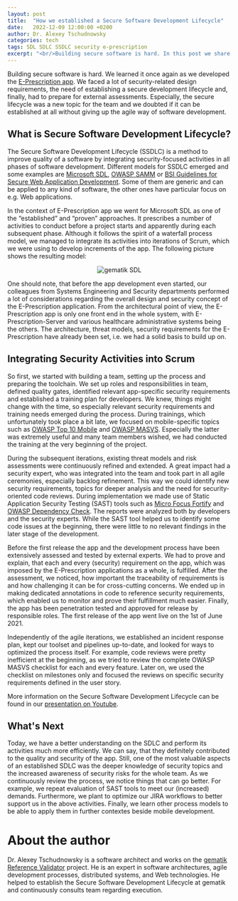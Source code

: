 ```yaml
---
layout: post
title:  "How we established a Secure Software Development Lifecycle"
date:   2022-12-09 12:00:00 +0200
author: Dr. Alexey Tschudnowsky
categories: tech
tags: SDL SDLC SSDLC security e-prescription
excerpt: "<br/>Building secure software is hard. In this post we share our experience with establishing a Secure Software Development Lifecycle during the development of the E-Prescription app.<br/><br/>"
---
```


Building secure software is hard. We learned it once again as we developed the [E-Prescription app](https://www.das-e-rezept-fuer-deutschland.de/app). We faced a lot of security-related design requirements, the need of establishing a secure development lifecycle and, finally, had to prepare for external assessments. Especially, the secure lifecycle was a new topic for the team and we doubted if it can be established at all without giving up the agile way of software development. 

## What is Secure Software Development Lifecycle?

The Secure Software Development Lifecycle (SSDLC) is a method to improve quality of a software by integrating security-focused activities in all phases of software development. Different models for SSDLC emerged and some examples are [Microsoft SDL](https://www.microsoft.com/en-us/securityengineering/sdl), [OWASP SAMM](https://owaspsamm.org/) or [BSI Guidelines for Secure Web Application Development](https://www.bsi.bund.de/SharedDocs/Downloads/DE/BSI/Publikationen/Studien/Webanwendungen/Webanw_Auftragnehmer.pdf?__blob=publicationFile&v=1). Some of them are generic and can be applied to any kind of software, the other ones have particular focus on e.g. Web applications.

In the context of E-Prescription app we went for Microsoft SDL as one of the “established” and “proven” approaches. It prescribes a number of activities to conduct before a project starts and apparently during each subsequent phase. Although it follows the spirit of a waterfall process model, we managed to integrate its activities into iterations of Scrum, which we were using to develop increments of the app. The following picture shows the resulting model:

<p align="center">
<img src="{{ site.baseurl }}/assets/img/221209-gematik-sdl/sdl.png" alt="gematik SDL"/>
</p>
 
One should note, that before the app development even started, our colleagues from Systems Engineering and Security departments performed a lot of considerations regarding the overall design and security concept of the E-Prescription application. From the architectural point of view, the E-Prescription app is only one front end in the whole system, with E-Prescription-Server and various healthcare administrative systems being the others. The architecture, threat models, security requirements for the E-Prescription have already been set, i.e. we had a solid basis to build up on. 

## Integrating Security Activities into Scrum

So first, we started with building a team, setting up the process and preparing the toolchain. We set up roles and responsibilities in team, defined quality gates, identified relevant app-specific security requirements and established a training plan for developers. We knew, things might change with the time, so especially relevant security requirements and training needs emerged during the process. During trainings, which unfortunately took place a bit late, we focused on mobile-specific topics such as [OWASP Top 10 Mobile](https://owasp.org/www-project-mobile-top-10/) and [OWASP MASVS](https://github.com/OWASP/owasp-masvs). Especially the latter was extremely useful and many team members wished, we had conducted the training at the very beginning of the project.

During the subsequent iterations, existing threat models and risk assessments were continuously refined and extended. A great impact had a security expert, who was integrated into the team and took part in all agile ceremonies, especially backlog refinement. This way we could identify new security requirements, topics for deeper analysis and the need for security-oriented code reviews. During implementation we made use of Static Application Security Testing (SAST) tools such as [Micro Focus Fortify](https://www.microfocus.com/en-us/cyberres/application-security/static-code-analyzer) and [OWASP Dependency Check](https://owasp.org/www-project-dependency-check/). The reports were analyzed both by developers and the security experts. While the SAST tool helped us to identify some code issues at the beginning, there were little to no relevant findings in the later stage of the development.  

Before the first release the app and the development process have been extensively assessed and tested by external experts. We had to prove and explain, that each and every (security) requirement on the app, which was imposed by the E-Prescription applications as a whole, is fulfilled. After the assessment, we noticed, how important the traceability of requirements is and how challenging it can be for cross-cutting concerns. We ended up in making dedicated annotations in code to reference security requirements, which enabled us to monitor and prove their fulfillment much easier. Finally, the app has been penetration tested and approved for release by responsible roles. The first release of the app went live on the 1st of June 2021. 

Independently of the agile iterations, we established an incident response plan, kept our toolset and pipelines up-to-date, and looked for ways to optimized the process itself. For example, code reviews were pretty inefficient at the beginning, as we tried to review the complete OWASP MASVS checklist for each and every feature. Later on, we used the checklist on milestones only and focused the reviews on specific security requirements defined in the user story. 

More information on the Secure Software Development Lifecycle can be found in our [presentation on Youtube](https://www.youtube.com/watch?v=Ydo3kjnSZ0o&t=1s).

## What's Next

Today, we have a better understanding on the SDLC and perform its activities much more efficiently. We can say, that they definitely contributed to the quality and security of the app. Still, one of the most valuable aspects of an established SDLC was the deeper knowledge of security topics and the increased awareness of security risks for the whole team. As we continuously review the process, we notice things that can go better. For example, we repeat evaluation of SAST tools to meet our (increased) demands. Furthermore, we plant to optimize our JIRA workflows to better support us in the above activities. Finally, we learn other process models to be able to apply them in further contextes beside mobile development. 

# About the author

Dr. Alexey Tschudnowsky is a software architect and works on the [gematik Reference Validator](https://github.com/gematik/app-referencevalidator) project. He is an expert in software architectures, agile development processes, distributed systems, and Web technologies. He helped to establish the Secure Software Development Lifecycle at gematik and continuously consults team regarding execution. 